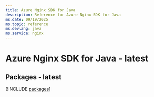 ```yaml
---
title: Azure Nginx SDK for Java
description: Reference for Azure Nginx SDK for Java
ms.date: 09/19/2025
ms.topic: reference
ms.devlang: java
ms.service: nginx
---
```

# Azure Nginx SDK for Java - latest
## Packages - latest
[!INCLUDE [packages](nginx-index.md)]